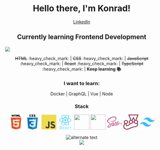  <h1 align="center">Hello there, I'm Konrad!</h1>
 <p align="center"><a href="https://www.linkedin.com/in/konradslomiany/">LinkedIn</a></p>
 <h2 align="center">Currently learning Frontend Development</h1>
 <img align="center" src="https://komarev.com/ghpvc/?username=Hagane3"> 
 <p align="center"><strike>HTML</strike> :heavy_check_mark: | <strike>CSS</strike> :heavy_check_mark: | <strike>JavaScript</strike> :heavy_check_mark: | <strike>React</strike> :heavy_check_mark: | <strike>TypeScript</strike> :heavy_check_mark: |  <strong>Keep learning 📚</strong> </p>
 
<h3 align="center">I want to learn:</h3>
<p align="center">Docker | GraphQL | Vue | Node </p>

<h3 align="center">Stack</h3>
<p align="center">
<img  src="https://raw.githubusercontent.com/devicons/devicon/master/icons/html5/html5-original-wordmark.svg"  width="50" height="50"/>
<img  src="https://raw.githubusercontent.com/devicons/devicon/master/icons/css3/css3-original-wordmark.svg" width="50" height="50"/>
<img  src="https://raw.githubusercontent.com/devicons/devicon/master/icons/javascript/javascript-original.svg" width="50" height="50"/>
<img  src="https://raw.githubusercontent.com/devicons/devicon/master/icons/react/react-original-wordmark.svg" width="50" height="50"/>
<img  src="https://www.vectorlogo.zone/logos/firebase/firebase-icon.svg" width="50" height="50"/>
<img  src="https://www.vectorlogo.zone/logos/git-scm/git-scm-icon.svg"  width="50" height="50"/>
<img  src="https://raw.githubusercontent.com/devicons/devicon/master/icons/sass/sass-original.svg" width="50" height="50"/>
<img src="https://github.com/devicons/devicon/blob/master/icons/jest/jest-plain.svg" width="50" height="50" />
<img src="https://github.com/devicons/devicon/blob/master/icons/tailwindcss/tailwindcss-plain.svg" width="50" height="50" />
</p>
 <p align="center">
    <img src="https://github-readme-streak-stats.herokuapp.com?user=Hagane3" alt="alternate text"><br>
 <img src="https://github-readme-stats.vercel.app/api/top-langs/?username=Hagane3&layout=compact)" alt=" ">
 </p>



